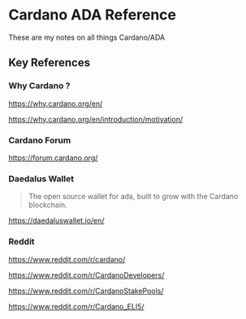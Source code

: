 
# Cardano ADA Reference

These are my notes on all things Cardano/ADA

## Key References


### Why Cardano ?

https://why.cardano.org/en/

https://why.cardano.org/en/introduction/motivation/

### Cardano Forum

https://forum.cardano.org/


### Daedalus  Wallet
> The open source wallet for ada, built to grow with the Cardano blockchain.

https://daedaluswallet.io/en/

### Reddit

https://www.reddit.com/r/cardano/

https://www.reddit.com/r/CardanoDevelopers/

https://www.reddit.com/r/CardanoStakePools/

https://www.reddit.com/r/Cardano_ELI5/
